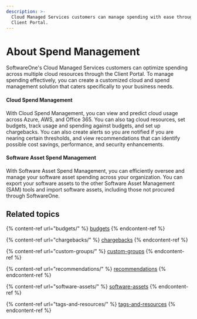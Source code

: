 ```yaml
---
description: >-
  Cloud Managed Services customers can manage spending with ease through the
  Client Portal.
---
```


# About Spend Management

SoftwareOne's Cloud Managed Services customers can optimize spending across multiple cloud resources through the Client Portal. To manage spending effectively, you can create a customized cloud and spend management solution that caters specifically to your business needs.

#### Cloud Spend Management&#x20;

With Cloud Spend Management, you can view and predict cloud usage across Azure, AWS, and Office 365. You can also tag cloud resources, set budgets, track usage and spending against budgets, and set up chargebacks. You can also create alerts so you are notified if you are nearing certain thresholds, and view recommendations that can identify possible cost savings, performance, and security enhancements.

#### Software Asset Spend Management

With Software Asset Spend Management, you can efficiently oversee and manage your software asset spending across your organization. You can export your software assets to the other Software Asset Management (SAM) tools and import software assets, including those not procured through SoftwareOne.

## Related topics

{% content-ref url="budgets/" %}
[budgets](budgets/)
{% endcontent-ref %}

{% content-ref url="chargebacks/" %}
[chargebacks](chargebacks/)
{% endcontent-ref %}

{% content-ref url="custom-groups/" %}
[custom-groups](custom-groups/)
{% endcontent-ref %}

{% content-ref url="recommendations/" %}
[recommendations](recommendations/)
{% endcontent-ref %}

{% content-ref url="software-assets/" %}
[software-assets](software-assets/)
{% endcontent-ref %}

{% content-ref url="tags-and-resources/" %}
[tags-and-resources](tags-and-resources/)
{% endcontent-ref %}
